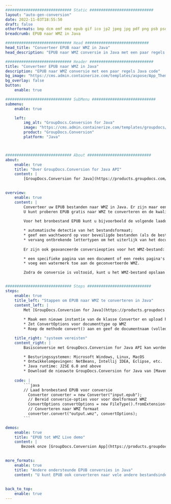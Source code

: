 ```yaml
---
############################# Static ############################
layout: "auto-gen-conversion"
date: 2022-11-03T18:55:50
draft: false
otherformats: bmp dcm emf emz epub gif ico jp2 jpeg jpg pdf png psb psd svg svgz tex tga tif tiff webp wmf wmz xps
breadcrumb: EPUB naar WMZ in Java

############################# Head ############################
head_title: "Converteer EPUB naar WMZ in Java"
head_description: "EPUB naar WMZ conversie in Java met een paar regels code. Converteer meer dan 160 bestandsindelingen met de GroupDocs-documentconversie-API voor Java"

############################# Header ############################
title: "Converteer EPUB naar WMZ in Java"
description: "EPUB naar WMZ conversie met een paar regels Java code"
bg_image: "https://cms.admin.containerize.com/templates/aspose/App_Themes/V3/images/bg/header1.png"
bg_overlay: false
button:
    enable: true

############################# SubMenu ############################
submenu:
    enable: true

    left:
        img_alt: "GroupDocs.Conversion for Java"
        image: "https://cms.admin.containerize.com/templates/groupdocs/images/product-logos/90x90-noborder/groupdocs-conversion-java.png"
        product: "GroupDocs.Conversion"
        platform: "Java"



############################# About ############################
about:
    enable: true
    title: "Over GroupDocs.Conversion for Java API"
    content: |
        [GroupDocs.Conversion for Java](https://products.groupdocs.com/conversion/java/) is een geavanceerde conversie-API voor bestandsindelingen voor het converteren tussen populaire afbeeldings- en documentindelingen zoals Microsoft Office, OpenDocument, PDF, HTML, e-mail, CAD. en nog veel meer met slechts een paar regels code. De native API detecteert automatisch de formaten van de originele documenten en biedt veel opties voor het aanpassen van de geconverteerde documenten. Naast de functie om informatie uit een document te extraheren, ondersteunt het standaard ook het cachen van de conversieresultaten naar de lokale schijf. Elk type cacheopslag kan echter worden ondersteund door de juiste interfaces te implementeren - Amazon S3, Dropbox, Google Drive, Windows Azure, Reddis of andere.
    

overview:
    enable: true
    content: |
        Converteer uw EPUB bestanden naar WMZ in Java. Er zijn maar een paar regels Java code nodig op elk platform naar keuze, zoals Windows, Linux, macOS.
        U kunt proberen EPUB gratis naar WMZ te converteren en de kwaliteit van de conversieresultaten te evalueren. Naast eenvoudige scripts voor bestandsconversie, kunt u meer geavanceerde opties proberen voor het laden van het EPUB-bronbestand en het opslaan van de WMZ-uitvoer. 
        
        Voor het bronbestand EPUB kunt u bijvoorbeeld de volgende laadopties gebruiken:

        * automatische detectie van het bestandsformaat;
        * geef een wachtwoord op voor beveiligde bestanden (als de bestandsindeling dit ondersteunt);
        * vervang ontbrekende lettertypen om het uiterlijk van het document te behouden.
        
        Er zijn ook geavanceerde conversieopties voor het WMZ-bestand:

        * een specifieke pagina van een document of een reeks pagina's converteren;
        * voeg een watermerk toe aan de geconverteerde WMZ.

        Zodra de conversie is voltooid, kunt u het WMZ-bestand opslaan in uw lokale bestandspad of in opslag van derden, zoals FTP, Amazon S3, Google Drive, Dropbox enz. Let op - om EPUB te converteren tot WMZ, hoeft u geen extra software te installeren, zoals MS Office, Open Office, Adobe Acrobat Reader etc.


############################# Steps ############################
steps:
    enable: true
    title_left: "Stappen om EPUB naar WMZ te converteren in Java"
    content_left: |
        Met [GroupDocs.Conversion for Java](https://products.groupdocs.com/conversion/java/) kunnen ontwikkelaars het EPUB-bestand eenvoudig converteren naar WMZ met een paar regels code.
        
        * Maak een nieuwe instantie van de klasse Converter en upload het bestand EPUB met het volledige pad
        * Zet ConvertOptions voor documenttype op WMZ
        * Roep de methode convert() aan en geef de documentnaam (volledig pad) en formaat (WMZ) door als parameter

    title_right: "systeem vereisten"
    content_right: |
        Basisconversie met GroupDocs.Conversion for Java API kan worden gedaan met slechts een paar regels code. Onze API's worden ondersteund op alle belangrijke platforms en besturingssystemen. Voordat u de onderstaande code uitvoert, moet u ervoor zorgen dat de volgende vereisten op uw systeem zijn geïnstalleerd.

        * Besturingssystemen: Microsoft Windows, Linux, MacOS
        * Ontwikkelomgevingen: NetBeans, Intellij IDEA, Eclipse, etc.
        * Java runtime: J2SE 6.0 and above
        * Download de nieuwste GroupDocs.Conversion for Java van [Maven](https://repository.groupdocs.com/webapp/#/artifacts/browse/tree/General/repo/com/groupdocs/groupdocs-conversion)
         
    code: |
        ```java    
        // Laad bronbestand EPUB voor conversie
          Converter converter = new Converter("input.epub");
          // Bereid conversie-opties voor voor doelformaat WMZ
          ConvertOptions convertOptions = new FileType().fromExtension("wmz").getConvertOptions();
          // Converteren naar WMZ formaat
          converter.convert("output.wmz", convertOptions);
        ```

demos:
    enable: true
    title: "EPUB tot WMZ Live demo"
    content: |
       Bezoek onze [GroupDocs.Conversion App](https://products.groupdocs.app/conversion/family) website en probeer EPUB naar WMZ conversie nu. De gratis demo heeft de volgende voordelen:
          

more_formats:
    enable: true
    title: "Andere ondersteunde EPUB conversies in Java"
    content: "U kunt EPUB ook converteren naar vele andere bestandsindelingen. Zie de lijst hieronder."
       
       
back_to_top:
    enable: true
---
```

